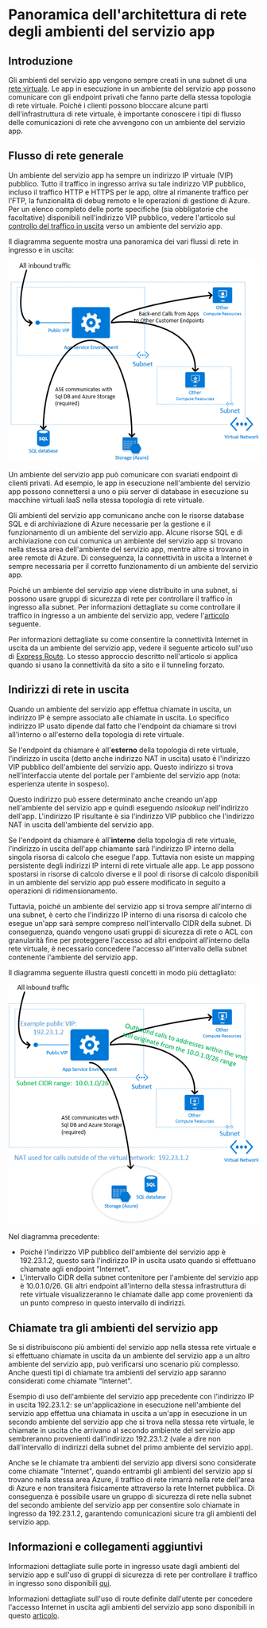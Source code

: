 <properties 
	pageTitle="Panoramica dell'architettura di rete degli ambienti del servizio app" 
	description="Panoramica dell'architettura della topologia di rete degli ambienti del servizio app." 
	services="app-service" 
	documentationCenter="" 
	authors="stefsch" 
	manager="wpickett" 
	editor=""/>

<tags 
	ms.service="app-service" 
	ms.workload="na" 
	ms.tgt_pltfrm="na" 
	ms.devlang="na" 
	ms.topic="article" 
	ms.date="07/06/2015" 
	ms.author="stefsch"/>

# Panoramica dell'architettura di rete degli ambienti del servizio app

## Introduzione ##
Gli ambienti del servizio app vengono sempre creati in una subnet di una [rete virtuale][virtualnetwork]. Le app in esecuzione in un ambiente del servizio app possono comunicare con gli endpoint privati che fanno parte della stessa topologia di rete virtuale. Poiché i clienti possono bloccare alcune parti dell'infrastruttura di rete virtuale, è importante conoscere i tipi di flusso delle comunicazioni di rete che avvengono con un ambiente del servizio app.

## Flusso di rete generale ##
 
Un ambiente del servizio app ha sempre un indirizzo IP virtuale (VIP) pubblico. Tutto il traffico in ingresso arriva su tale indirizzo VIP pubblico, incluso il traffico HTTP e HTTPS per le app, oltre al rimanente traffico per l'FTP, la funzionalità di debug remoto e le operazioni di gestione di Azure. Per un elenco completo delle porte specifiche (sia obbligatorie che facoltative) disponibili nell'indirizzo VIP pubblico, vedere l'articolo sul [controllo del traffico in uscita][controllinginboundtraffic] verso un ambiente del servizio app.

Il diagramma seguente mostra una panoramica dei vari flussi di rete in ingresso e in uscita:

![Flussi di rete generali][GeneralNetworkFlows]

Un ambiente del servizio app può comunicare con svariati endpoint di clienti privati. Ad esempio, le app in esecuzione nell'ambiente del servizio app possono connettersi a uno o più server di database in esecuzione su macchine virtuali IaaS nella stessa topologia di rete virtuale.

Gli ambienti del servizio app comunicano anche con le risorse database SQL e di archiviazione di Azure necessarie per la gestione e il funzionamento di un ambiente del servizio app. Alcune risorse SQL e di archiviazione con cui comunica un ambiente del servizio app si trovano nella stessa area dell'ambiente del servizio app, mentre altre si trovano in aree remote di Azure. Di conseguenza, la connettività in uscita a Internet è sempre necessaria per il corretto funzionamento di un ambiente del servizio app.

Poiché un ambiente del servizio app viene distribuito in una subnet, si possono usare gruppi di sicurezza di rete per controllare il traffico in ingresso alla subnet. Per informazioni dettagliate su come controllare il traffico in ingresso a un ambiente del servizio app, vedere l'[articolo][controllinginboundtraffic] seguente.

Per informazioni dettagliate su come consentire la connettività Internet in uscita da un ambiente del servizio app, vedere il seguente articolo sull'uso di [Express Route][ExpressRoute]. Lo stesso approccio descritto nell'articolo si applica quando si usano la connettività da sito a sito e il tunneling forzato.

## Indirizzi di rete in uscita ##
Quando un ambiente del servizio app effettua chiamate in uscita, un indirizzo IP è sempre associato alle chiamate in uscita. Lo specifico indirizzo IP usato dipende dal fatto che l'endpoint da chiamare si trovi all'interno o all'esterno della topologia di rete virtuale.

Se l'endpoint da chiamare è all'**esterno** della topologia di rete virtuale, l'indirizzo in uscita (detto anche indirizzo NAT in uscita) usato è l'indirizzo VIP pubblico dell'ambiente del servizio app. Questo indirizzo si trova nell'interfaccia utente del portale per l'ambiente del servizio app (nota: esperienza utente in sospeso).

Questo indirizzo può essere determinato anche creando un'app nell'ambiente del servizio app e quindi eseguendo *nslookup* nell'indirizzo dell'app. L'indirizzo IP risultante è sia l'indirizzo VIP pubblico che l'indirizzo NAT in uscita dell'ambiente del servizio app.

Se l'endpoint da chiamare è all'**interno** della topologia di rete virtuale, l'indirizzo in uscita dell'app chiamante sarà l'indirizzo IP interno della singola risorsa di calcolo che esegue l'app. Tuttavia non esiste un mapping persistente degli indirizzi IP interni di rete virtuale alle app. Le app possono spostarsi in risorse di calcolo diverse e il pool di risorse di calcolo disponibili in un ambiente del servizio app può essere modificato in seguito a operazioni di ridimensionamento.

Tuttavia, poiché un ambiente del servizio app si trova sempre all'interno di una subnet, è certo che l'indirizzo IP interno di una risorsa di calcolo che esegue un'app sarà sempre compreso nell'intervallo CIDR della subnet. Di conseguenza, quando vengono usati gruppi di sicurezza di rete o ACL con granularità fine per proteggere l'accesso ad altri endpoint all'interno della rete virtuale, è necessario concedere l'accesso all'intervallo della subnet contenente l'ambiente del servizio app.

Il diagramma seguente illustra questi concetti in modo più dettagliato:

![Indirizzi di rete in uscita][OutboundNetworkAddresses]

Nel diagramma precedente:

- Poiché l'indirizzo VIP pubblico dell'ambiente del servizio app è 192.23.1.2, questo sarà l'indirizzo IP in uscita usato quando si effettuano chiamate agli endpoint "Internet".
- L'intervallo CIDR della subnet contenitore per l'ambiente del servizio app è 10.0.1.0/26. Gli altri endpoint all'interno della stessa infrastruttura di rete virtuale visualizzeranno le chiamate dalle app come provenienti da un punto compreso in questo intervallo di indirizzi.

## Chiamate tra gli ambienti del servizio app ##
Se si distribuiscono più ambienti del servizio app nella stessa rete virtuale e si effettuano chiamate in uscita da un ambiente del servizio app a un altro ambiente del servizio app, può verificarsi uno scenario più complesso. Anche questi tipi di chiamate tra ambienti del servizio app saranno considerati come chiamate "Internet".

Esempio di uso dell'ambiente del servizio app precedente con l'indirizzo IP in uscita 192.23.1.2: se un'applicazione in esecuzione nell'ambiente del servizio app effettua una chiamata in uscita a un'app in esecuzione in un secondo ambiente del servizio app che si trova nella stessa rete virtuale, le chiamate in uscita che arrivano al secondo ambiente del servizio app sembreranno provenienti dall'indirizzo 192.23.1.2 (vale a dire non dall'intervallo di indirizzi della subnet del primo ambiente del servizio app).

Anche se le chiamate tra ambienti del servizio app diversi sono considerate come chiamate "Internet", quando entrambi gli ambienti del servizio app si trovano nella stessa area Azure, il traffico di rete rimarrà nella rete dell'area di Azure e non transiterà fisicamente attraverso la rete Internet pubblica. Di conseguenza è possibile usare un gruppo di sicurezza di rete nella subnet del secondo ambiente del servizio app per consentire solo chiamate in ingresso da 192.23.1.2, garantendo comunicazioni sicure tra gli ambienti del servizio app.

## Informazioni e collegamenti aggiuntivi ##
Informazioni dettagliate sulle porte in ingresso usate dagli ambienti del servizio app e sull'uso di gruppi di sicurezza di rete per controllare il traffico in ingresso sono disponibili [qui][controllinginboundtraffic].

Informazioni dettagliate sull'uso di route definite dall'utente per concedere l'accesso Internet in uscita agli ambienti del servizio app sono disponibili in questo [articolo][ExpressRoute].


<!-- LINKS -->
[virtualnetwork]: http://azure.microsoft.com/services/virtual-network/
[controllinginboundtraffic]: http://azure.microsoft.com/documentation/articles/app-service-app-service-environment-control-inbound-traffic/
[ExpressRoute]: http://azure.microsoft.com/documentation/articles/app-service-app-service-environment-network-configuration-expressroute/

<!-- IMAGES -->
[GeneralNetworkFlows]: ./media/app-service-app-service-environment-network-architecture-overview/NetworkOverview-1.png
[OutboundNetworkAddresses]: ./media/app-service-app-service-environment-network-architecture-overview/OutboundNetworkAddresses-1.png

<!---HONumber=Oct15_HO1-->